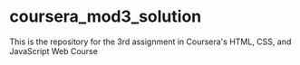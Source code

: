 # coursera_mod3_solution
This is the repository for the 3rd assignment in Coursera's HTML, CSS, and JavaScript Web Course
